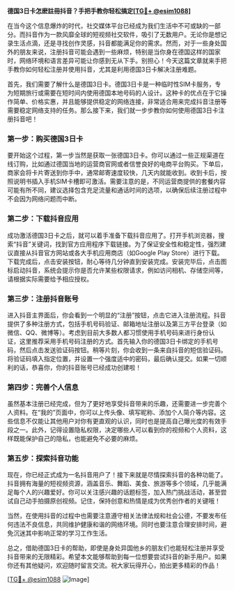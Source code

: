 **德国3日卡怎麽註冊抖音？手把手教你轻松搞定[[TG💪+ @esim1088](https://t.me/s/esim1088)]**

在当今这个信息爆炸的时代，社交媒体平台已经成为我们生活中不可或缺的一部分。而抖音作为一款风靡全球的短视频社交软件，吸引了无数用户。无论你是想记录生活点滴，还是寻找创作灵感，抖音都能满足你的需求。然而，对于一些身处国外的朋友来说，注册抖音可能会遇到一些麻烦，特别是当你身在德国这样的国家时，网络环境和语言差异可能让你感到无从下手。别担心！今天这篇文章就来手把手教你如何轻松注册并使用抖音，尤其是利用德国3日卡解决注册难题。

首先，我们需要了解什么是德国3日卡。德国3日卡是一种临时性SIM卡服务，专为短期旅行或需要在短时间内使用德国本地号码的人设计。这种卡的优点在于它操作简单、价格实惠，并且能够提供稳定的网络连接，非常适合用来完成抖音注册等需要稳定网络支持的任务。那么接下来，我们就一步步教你如何使用德国3日卡注册抖音吧！

### 第一步：购买德国3日卡

要开始这个过程，第一步当然是获取一张德国3日卡。你可以通过一些正规渠道在线订购，比如通过德国当地的运营商官网或者信誉良好的电商平台购买。下单后，商家会将卡片寄送到你手中，通常邮寄速度较快，几天内就能收到。收到卡后，按照说明书插入手机SIM卡槽即可激活。需要注意的是，不同运营商提供的套餐内容可能有所不同，建议选择包含充足流量和通话时间的选项，以确保后续注册过程中不会因为网络问题而中断。

### 第二步：下载抖音应用

成功激活德国3日卡之后，就可以着手准备下载抖音应用了。打开手机浏览器，搜索“抖音”关键词，找到官方应用程序下载链接。为了保证安全性和稳定性，强烈建议直接从抖音官方网站或各大手机应用商店（如Google Play Store）进行下载。下载完成后，点击安装按钮，耐心等待几分钟直到安装完成。安装完毕后，点击图标启动抖音，系统会提示你是否允许某些权限请求，例如访问相机、存储空间等，请根据实际需要给予相应授权。

### 第三步：注册抖音账号

进入抖音主界面后，你会看到一个明显的“注册”按钮，点击它进入注册流程。抖音提供了多种注册方式，包括手机号码验证、邮箱地址注册以及第三方平台登录（如微信、QQ、微博等）。考虑到目前大多数人都习惯使用手机号码来进行身份认证，这里推荐采用手机号码注册的方式。首先输入你的德国3日卡绑定的手机号码，然后点击发送验证码按钮。稍等片刻，你会收到一条来自抖音的短信验证码。将验证码填入指定位置，并设置一个强度适中的密码，最后确认提交。如果一切顺利的话，恭喜你，你的抖音账号已经成功创建啦！

### 第四步：完善个人信息

虽然基本注册已经完成，但为了更好地享受抖音带来的乐趣，还需要进一步完善个人资料。在“我的”页面中，你可以上传头像、填写昵称、添加个人简介等内容。这些信息不仅能让其他用户对你有更直观的认识，同时也是提高自己曝光度的有效手段之一。此外，记得设置隐私权限，决定哪些人可以看到你的视频和个人资料，这样既能保护自己的隐私，也能避免不必要的麻烦。

### 第五步：探索抖音功能

现在，你已经正式成为一名抖音用户了！接下来就是尽情探索抖音的各种功能了。抖音拥有海量的短视频资源，涵盖音乐、舞蹈、美食、旅游等多个领域，几乎能满足每个人的兴趣爱好。你可以关注感兴趣的话题标签，加入热门挑战活动，甚至尝试自己动手拍摄原创视频。记住，保持创意和热情是成为优秀创作者的关键哦！

当然，在使用抖音的过程中也需要注意遵守相关法律法规和社会公德，不要发布任何违法不良信息，共同维护健康和谐的网络环境。同时也要注意合理安排时间，避免沉迷其中影响正常的学习工作生活。

总之，借助德国3日卡的帮助，即使是身处异国他乡的朋友们也能轻松注册并享受抖音带来的无限精彩。希望本文能够帮助到每一位想要尝试抖音的新手用户。如果你还有其他疑问，欢迎随时留言交流。祝大家玩得开心，拍出更多精彩的作品！

[[TG💪+ @esim1088](https://t.me/s/esim1088) ![Image](https://i.postimg.cc/4NQfJmqS/Snipaste-2025-05-13-00-14-12.png)]